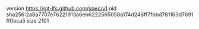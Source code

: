 version https://git-lfs.github.com/spec/v1
oid sha256:2a8a7707e76221913a6eb6222565058a174d246ff7fbbd781163d7691ff0bca5
size 2101
